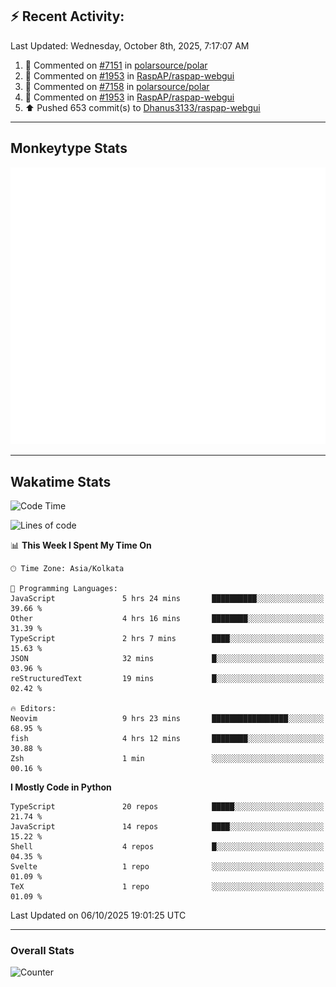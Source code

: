 ## :zap: Recent Activity:
<!--RECENT_ACTIVITY:last_update-->
Last Updated: Wednesday, October 8th, 2025, 7:17:07 AM
<!--RECENT_ACTIVITY:last_update_end-->
<!--RECENT_ACTIVITY:start-->
1. 💬 Commented on [#7151](https://github.com/polarsource/polar/pull/7151#issuecomment-3372561781) in [polarsource/polar](https://github.com/polarsource/polar)<br>
2. 💬 Commented on [#1953](https://github.com/RaspAP/raspap-webgui/issues/1953#issuecomment-3372517381) in [RaspAP/raspap-webgui](https://github.com/RaspAP/raspap-webgui)<br>
3. 💬 Commented on [#7158](https://github.com/polarsource/polar/pull/7158#issuecomment-3372412927) in [polarsource/polar](https://github.com/polarsource/polar)<br>
4. 💬 Commented on [#1953](https://github.com/RaspAP/raspap-webgui/issues/1953#issuecomment-3371914511) in [RaspAP/raspap-webgui](https://github.com/RaspAP/raspap-webgui)<br>
5. ⬆️ Pushed 653 commit(s) to [Dhanus3133/raspap-webgui](https://github.com/Dhanus3133/raspap-webgui)<br>
<!--RECENT_ACTIVITY:end-->

---

## Monkeytype Stats
<a href="https://monkeytype.com/profile/dhanus">
  <img src="https://raw.githubusercontent.com/Dhanus3133/Dhanus3133/monkeytype/monkeytype-lb.svg" alt="Monkeytype Profile" />
</a>

---

## Wakatime Stats
<!--START_SECTION:waka-->
![Code Time](http://img.shields.io/badge/Code%20Time-3%2C120%20hrs%2037%20mins-blue)

![Lines of code](https://img.shields.io/badge/From%20Hello%20World%20I%27ve%20Written-5.0%20million%20lines%20of%20code-blue)

📊 **This Week I Spent My Time On** 

```text
🕑︎ Time Zone: Asia/Kolkata

💬 Programming Languages: 
JavaScript               5 hrs 24 mins       ██████████░░░░░░░░░░░░░░░   39.66 % 
Other                    4 hrs 16 mins       ████████░░░░░░░░░░░░░░░░░   31.39 % 
TypeScript               2 hrs 7 mins        ████░░░░░░░░░░░░░░░░░░░░░   15.63 % 
JSON                     32 mins             █░░░░░░░░░░░░░░░░░░░░░░░░   03.96 % 
reStructuredText         19 mins             █░░░░░░░░░░░░░░░░░░░░░░░░   02.42 % 

🔥 Editors: 
Neovim                   9 hrs 23 mins       █████████████████░░░░░░░░   68.95 % 
fish                     4 hrs 12 mins       ████████░░░░░░░░░░░░░░░░░   30.88 % 
Zsh                      1 min               ░░░░░░░░░░░░░░░░░░░░░░░░░   00.16 % 
```

**I Mostly Code in Python** 

```text
TypeScript               20 repos            █████░░░░░░░░░░░░░░░░░░░░   21.74 % 
JavaScript               14 repos            ████░░░░░░░░░░░░░░░░░░░░░   15.22 % 
Shell                    4 repos             █░░░░░░░░░░░░░░░░░░░░░░░░   04.35 % 
Svelte                   1 repo              ░░░░░░░░░░░░░░░░░░░░░░░░░   01.09 % 
TeX                      1 repo              ░░░░░░░░░░░░░░░░░░░░░░░░░   01.09 % 
```




 Last Updated on 06/10/2025 19:01:25 UTC
<!--END_SECTION:waka-->
---

### Overall Stats

<img src="https://moe-counter.glitch.me/get/@Dhanus3133?theme=asoul" alt="Counter" />
